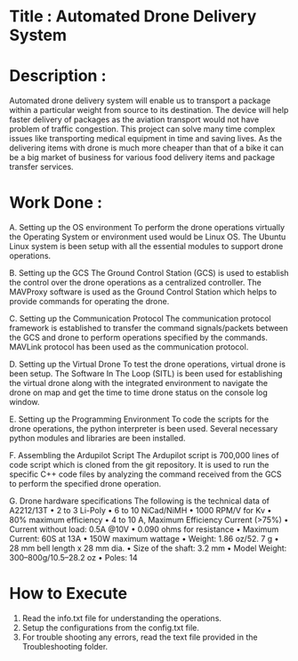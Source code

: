 # Title : Automated Drone Delivery System

# Description :

 Automated drone delivery system will enable us 
to transport a package within a particular weight from source 
to its destination. The device will help faster delivery of packages 
as the aviation transport would not have problem of traffic 
congestion. This project can solve many time complex issues like 
transporting medical equipment in time and saving lives. As the 
delivering items with drone is much more cheaper than that of 
a bike it can be a big market of business for various food delivery 
items and package transfer services.

# Work Done :

A. Setting up the OS environment
To perform the drone operations virtually the Operating 
System or environment used would be Linux OS. The Ubuntu 
Linux system is been setup with all the essential modules to 
support drone operations.

B. Setting up the GCS
The Ground Control Station (GCS) is used to establish the 
control over the drone operations as a centralized controller.
The MAVProxy software is used as the Ground Control 
Station which helps to provide commands for operating the 
drone.

C. Setting up the Communication Protocol
The communication protocol framework is established to 
transfer the command signals/packets between the GCS and 
drone to perform operations specified by the commands. 
MAVLink protocol has been used as the communication 
protocol.

D. Setting up the Virtual Drone
To test the drone operations, virtual drone is been setup. 
The Software In The Loop (SITL) is been used for 
establishing the virtual drone along with the integrated 
environment to navigate the drone on map and get the time to 
time drone status on the console log window.

E. Setting up the Programming Environment
To code the scripts for the drone operations, the python 
interpreter is been used. Several necessary python modules 
and libraries are been installed.

F. Assembling the Ardupilot Script
The Ardupilot script is 700,000 lines of code script which 
is cloned from the git repository. It is used to run the specific
C++ code files by analyzing the command received from the 
GCS to perform the specified drone operation.

G. Drone hardware specifications
The following is the technical data of A2212/13T
• 2 to 3 Li-Poly 
• 6 to 10 NiCad/NiMH 
• 1000 RPM/V for Kv
• 80% maximum efficiency
• 4 to 10 A, Maximum Efficiency Current (>75%)
• Current without load: 0.5A @10V
• 0.090 ohms for resistance
• Maximum Current: 60S at 13A
• 150W maximum wattage
• Weight: 1.86 oz/52. 7 g
• 28 mm bell length x 28 mm dia.
• Size of the shaft: 3.2 mm
• Model Weight: 300–800g/10.5–28.2 oz 
• Poles: 14

# How to Execute 

1. Read the info.txt file for understanding the operations.
2. Setup the configurations from the config.txt file.
3. For trouble shooting any errors, read the text file provided in the Troubleshooting folder.
